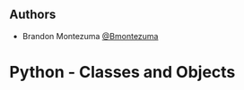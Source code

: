 ## Authors

- Brandon Montezuma [@Bmontezuma](https://github.com/Bmontezuma)

# Python - Classes and Objects
